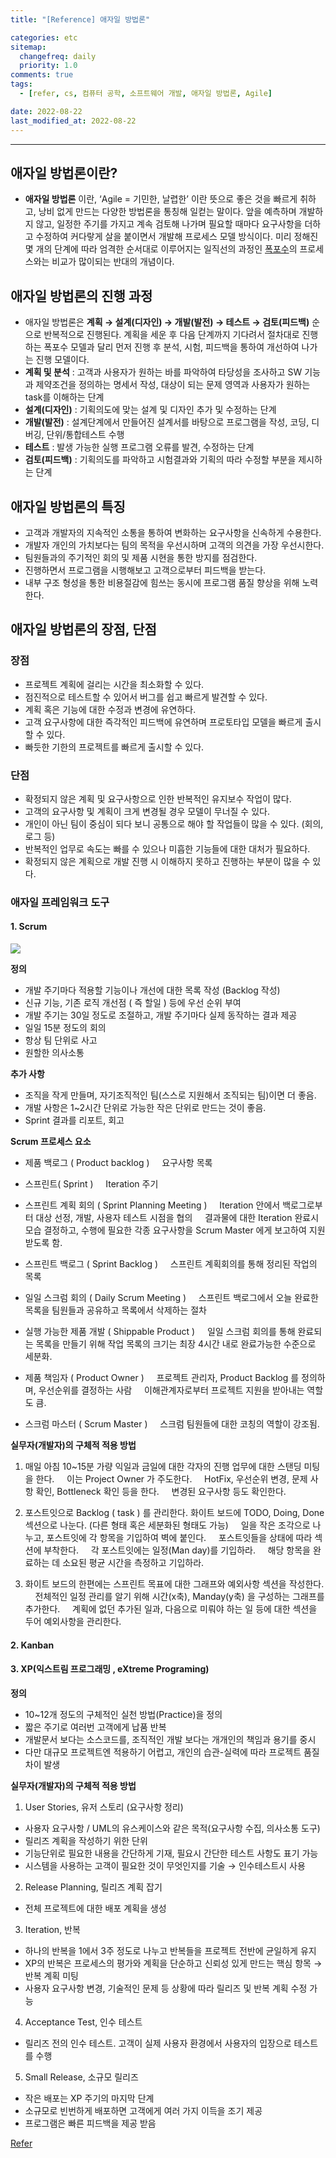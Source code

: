 ```yaml
---
title: "[Reference] 애자일 방법론"

categories: etc
sitemap:
  changefreq: daily
  priority: 1.0
comments: true
tags:
  - [refer, cs, 컴퓨터 공학, 소프트웨어 개발, 애자일 방법론, Agile]

date: 2022-08-22
last_modified_at: 2022-08-22
---
```


---

## 애자일 방법론이란?

- **애자일 방법론** 이란, ‘Agile = 기민한, 날렵한’ 이란 뜻으로 좋은 것을 빠르게 취하고, 낭비 없게 만드는 다양한 방법론을 통칭해 일컫는 말이다. 앞을 예측하며 개발하지 않고, 일정한 주기를 가지고 계속 검토해 나가며 필요할 때마다 요구사항을 더하고 수정하여 커다랗게 살을 붙이면서 개발해 프로세스 모델 방식이다. 미리 정해진 몇 개의 단계에 따라 엄격한 순서대로 이루어지는 일직선의 과정인 [폭포수](http://www.incodom.kr/%ED%8F%AD%ED%8F%AC%EC%88%98%20%EB%B0%A9%EB%B2%95%EB%A1%A0)의 프로세스와는 비교가 많이되는 반대의 개념이다.

## 애자일 방법론의 진행 과정

- 애자일 방법론은 **계획 → 설계(디자인) → 개발(발전) → 테스트 → 검토(피드백)** 순으로 반복적으로 진행된다. 계획을 세운 후 다음 단계까지 기다려서 절차대로 진행하는 폭포수 모델과 달리 먼저 진행 후 분석, 시험, 피드백을 통하여 개선하여 나가는 진행 모델이다.
- **계획 및 분석** : 고객과 사용자가 원하는 바를 파악하여 타당성을 조사하고 SW 기능과 제약조건을 정의하는 명세서 작성, 대상이 되는 문제 영역과 사용자가 원하는 task를 이해하는 단계
- **설계(디자인)** : 기획의도에 맞는 설계 및 디자인 추가 및 수정하는 단계
- **개발(발전)** : 설계단계에서 만들어진 설계서를 바탕으로 프로그램을 작성, 코딩, 디버깅, 단위/통합테스트 수행
- **테스트** : 발생 가능한 실행 프로그램 오류를 발견, 수정하는 단계
- **검토(피드백)** : 기획의도를 파악하고 시험결과와 기획의 따라 수정할 부분을 제시하는 단계

## 애자일 방법론의 특징

- 고객과 개발자의 지속적인 소통을 통하여 변화하는 요구사항을 신속하게 수용한다.
- 개발자 개인의 가치보다는 팀의 목적을 우선시하며 고객의 의견을 가장 우선시한다.
- 팀원들과의 주기적인 회의 및 제품 시현을 통한 방지를 점검한다.
- 진행하면서 프로그램을 시행해보고 고객으로부터 피드백을 받는다.
- 내부 구조 형성을 통한 비용절감에 힘쓰는 동시에 프로그램 품질 향상을 위해 노력한다.

## 애자일 방법론의 장점, 단점

### 장점

- 프로젝트 계획에 걸리는 시간을 최소화할 수 있다.
- 점진적으로 테스트할 수 있어서 버그를 쉽고 빠르게 발견할 수 있다.
- 계획 혹은 기능에 대한 수정과 변경에 유연하다.
- 고객 요구사항에 대한 즉각적인 피드백에 유연하며 프로토타입 모델을 빠르게 출시할 수 있다.
- 빠듯한 기한의 프로젝트를 빠르게 출시할 수 있다.

### 단점

- 확정되지 않은 계획 및 요구사항으로 인한 반복적인 유지보수 작업이 많다.
- 고객의 요구사항 및 계획이 크게 변경될 경우 모델이 무너질 수 있다.
- 개인이 아닌 팀이 중심이 되다 보니 공통으로 해야 할 작업들이 많을 수 있다. (회의, 로그 등)
- 반복적인 업무로 속도는 빠를 수 있으나 미흡한 기능들에 대한 대처가 필요하다.
- 확정되지 않은 계획으로 개발 진행 시 이해하지 못하고 진행하는 부분이 많을 수 있다.

### 애자일 프레임워크 도구

#### 1. Scrum

![](https://blog.kakaocdn.net/dn/qfHJJ/btrdcRb5VDR/NO8PkuWDkMp3Gp4Wzyv8L1/img.gif)

**정의**

- 개발 주기마다 적용할 기능이나 개선에 대한 목록 작성 (Backlog 작성)
- 신규 기능, 기존 로직 개선점 ( 즉 할일 ) 등에 우선 순위 부여
- 개발 주기는 30일 정도로 조절하고, 개발 주기마다 실제 동작하는 결과 제공
- 일일 15분 정도의 회의
- 항상 팀 단위로 사고
- 원할한 의사소통

**추가 사항**

- 조직을 작게 만들며, 자기조직적인 팀(스스로 지원해서 조직되는 팀)이면 더 좋음.
- 개발 사항은 1~2시간 단위로 가능한 작은 단위로 만드는 것이 좋음.
- Sprint 결과를 리포트, 회고

**Scrum 프로세스 요소**

- 제품 백로그 ( Product backlog )
      요구사항 목록

- 스프린트( Sprint )
      Iteration 주기

- 스프린트 계획 회의 ( Sprint Planning Meeting )
      Iteration 안에서 백로그로부터 대상 선정, 개발, 사용자 테스트 시점을 협의
      결과물에 대한 Iteration 완료시 모습 결정하고, 수행에 필요한 각종 요구사항을 Scrum Master 에게 보고하여 지원받도록 함.

- 스프린트 백로그 ( Sprint Backlog )
      스프린트 계획회의를 통해 정리된 작업의 목록

- 일일 스크럼 회의 ( Daily Scrum Meeting )
      스프린트 백로그에서 오늘 완료한 목록을 팀원들과 공유하고 목록에서 삭제하는 절차

- 실행 가능한 제품 개발 ( Shippable Product )
      일일 스크럼 회의를 통해 완료되는 목록을 만들기 위해 작업 목록의 크기는 최장 4시간 내로 완료가능한 수준으로 세분화.

- 제품 책임자 ( Product Owner )
      프로젝트 관리자, Product Backlog 를 정의하며, 우선순위를 결정하는 사람
      이해관계자로부터 프로젝트 지원을 받아내는 역할도 큼.

- 스크럼 마스터 ( Scrum Master )
      스크럼 팀원들에 대한 코칭의 역할이 강조됨.

**실무자(개발자)의 구체적 적용 방법**

1.  매일 아침 10~15분 가량 익일과 금일에 대한 각자의 진행 업무에 대한 스탠딩 미팅을 한다.
        이는 Project Owner 가 주도한다.
        HotFix, 우선순위 변경, 문제 사항 확인, Bottleneck 확인 등을 한다.
        변경된 요구사항 등도 확인한다.

2.  포스트잇으로 Backlog ( task ) 를 관리한다.
    화이트 보드에 TODO, Doing, Done 섹션으로 나눈다. (다른 형태 혹은 세분화된 형태도 가능)
        일을 작은 조각으로 나누고, 포스트잇에 각 항목을 기입하여 벽에 붙인다.
        포스트잇들을 상태에 따라 섹션에 부착한다.
        각 포스트잇에는 일정(Man day)를 기입하라.
        해당 항목을 완료하는 데 소요된 평균 시간을 측정하고 기입하라.

3.  화이트 보드의 한편에는 스프린트 목표에 대한 그래프와 예외사항 섹션을 작성한다.
        전체적인 일정 관리를 알기 위해 시간(x축), Manday(y축) 을 구성하는 그래프를 추가한다.
        계획에 없던 추가된 일과, 다음으로 미뤄야 하는 일 등에 대한 섹션을 두어 예외사항을 관리한다.

#### 2. Kanban

[](https://img1.daumcdn.net/thumb/R1600x0/?scode%3Dmtistory2%26fname%3Dhttps%3A%2F%2Fblog.kakaocdn.net%2Fdn%2Fbbg0lX%2Fbtrc7U8uF47%2FNrIenbCgK841IH7kLCJ0h1%2Fimg.png)

#### 3. XP(익스트림 프로그래밍 , eXtreme Programing)

[](https://img1.daumcdn.net/thumb/R1600x0/?scode%3Dmtistory2%26fname%3Dhttps%3A%2F%2Fblog.kakaocdn.net%2Fdn%2Fd8D3u8%2Fbtrc4DGsjvn%2FsE4p6OCYLYUI0qH6o1GVSk%2Fimg.png)

**정의**

- 10~12개 정도의 구체적인 실천 방법(Practice)을 정의
- 짧은 주기로 여러번 고객에게 납품 반복
- 개발문서 보다는 소스코드를, 조직적인 개발 보다는 개개인의 책임과 용기를 중시
- 다만 대규모 프로젝트엔 적용하기 어렵고, 개인의 습관-실력에 따라 프로젝트 품질차이 발생

**실무자(개발자)의 구체적 적용 방법**

1.  User Stories, 유저 스토리 (요구사항 정리)

- 사용자 요구사항 / UML의 유스케이스와 같은 목적(요구사항 수집, 의사소통 도구)
- 릴리즈 계획을 작성하기 위한 단위
- 기능단위로 필요한 내용을 간단하게 기재, 필요시 간단한 테스트 사항도 표기 가능
- 시스템을 사용하는 고객이 필요한 것이 무엇인지를 기술 → 인수테스트시 사용

2. Release Planning, 릴리즈 계획 잡기

- 전체 프로젝트에 대한 배포 계획을 생성

3. Iteration, 반복

- 하나의 반복을 1에서 3주 정도로 나누고 반복들을 프로젝트 전반에 균일하게 유지
- XP의 반복은 프로세스의 평가와 계획을 단순하고 신뢰성 있게 만드는 핵심 항목 → 반복 계획 미팅
- 사용자 요구사항 변경, 기술적인 문제 등 상황에 따라 릴리즈 및 반복 계획 수정 가능

4. Acceptance Test, 인수 테스트

- 릴리즈 전의 인수 테스트. 고객이 실제 사용자 환경에서 사용자의 입장으로 테스트를 수행

5. Small Release, 소규모 릴리즈

- 작은 배포는 XP 주기의 마지막 단계
- 소규모로 빈번하게 배포하면 고객에게 여러 가지 이득을 조기 제공
- 프로그램은 빠른 피드백을 제공 받음

[Refer](https://jiwondev.tistory.com/164)
